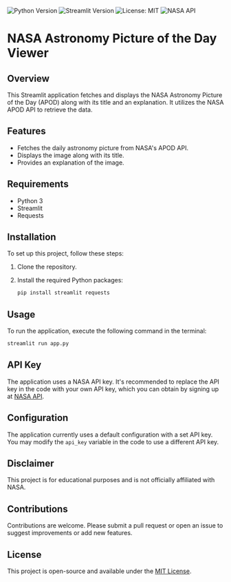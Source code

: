 ![Python Version](https://img.shields.io/badge/python-3.11-blue.svg)
![Streamlit Version](https://img.shields.io/badge/streamlit-1.29.0-blue.svg)
![License: MIT](https://img.shields.io/badge/License-MIT-yellow.svg)
![NASA API](https://img.shields.io/badge/NASA-API-red.svg)


# NASA Astronomy Picture of the Day Viewer

## Overview
This Streamlit application fetches and displays the NASA Astronomy Picture of the Day (APOD) along with its title and an explanation. It utilizes the NASA APOD API to retrieve the data.

## Features
- Fetches the daily astronomy picture from NASA's APOD API.
- Displays the image along with its title.
- Provides an explanation of the image.

## Requirements
- Python 3
- Streamlit
- Requests

## Installation
To set up this project, follow these steps:
1. Clone the repository.
2. Install the required Python packages:

   ```bash
   pip install streamlit requests
   ```

## Usage
To run the application, execute the following command in the terminal:

```bash
streamlit run app.py
```

## API Key
The application uses a NASA API key. It's recommended to replace the API key in the code with your own API key, which you can obtain by signing up at [NASA API](https://api.nasa.gov/).

## Configuration
The application currently uses a default configuration with a set API key. You may modify the `api_key` variable in the code to use a different API key.

## Disclaimer
This project is for educational purposes and is not officially affiliated with NASA.

## Contributions
Contributions are welcome. Please submit a pull request or open an issue to suggest improvements or add new features.

## License
This project is open-source and available under the [MIT License](LICENSE).
